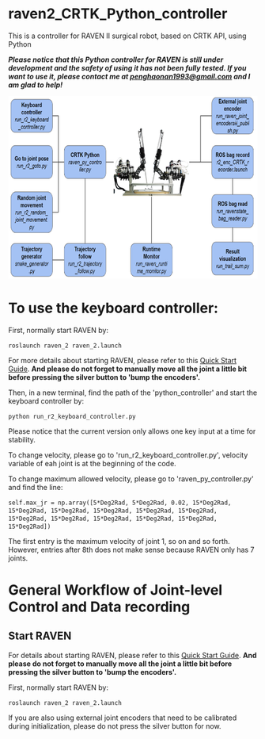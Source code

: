 # raven2_CRTK_Python_controller
This is a controller for RAVEN II surgical robot, based on CRTK API, using Python

***Please notice that this Python controller for RAVEN is still under development and the safety of using it has not been fully tested. If you want to use it, please contact me at penghaonan1993@gmail.com and I am glad to help!***

<p align="center">
  <img src="https://github.com/HaonanPeng/raven2_CRTK_Python_controller/blob/main/fig/sum_raven_crtk_py.png" width="750" height="369">
</p>

# To use the keyboard controller:
First, normally start RAVEN by:

```
roslaunch raven_2 raven_2.launch
```

For more details about starting RAVEN, please refer to this [Quick Start Guide](https://github.com/HaonanPeng/raven2_CRTK_Python_controller/blob/main/doc/UW-BRL%20RAVEN%20Quick-Start%20Guide%20-%20Google%20Docs.pdf). **And please do not forget to manually move all the joint a little bit before pressing the silver button to 'bump the encoders'.**


Then, in a new terminal, find the path of the 'python_controller' and start the keyboard controller by:

```
python run_r2_keyboard_controller.py
```

Please notice that the current version only allows one key input at a time for stability.

To change velocity, please go to 'run_r2_keyboard_controller.py', velocity variable of eah joint is at the beginning of the code.

To change maximum allowed velocity, please go to 'raven_py_controller.py' and find the line:

```
self.max_jr = np.array([5*Deg2Rad, 5*Deg2Rad, 0.02, 15*Deg2Rad, 15*Deg2Rad, 15*Deg2Rad, 15*Deg2Rad, 15*Deg2Rad, 15*Deg2Rad, 15*Deg2Rad, 15*Deg2Rad, 15*Deg2Rad, 15*Deg2Rad, 15*Deg2Rad, 15*Deg2Rad])
```

The first entry is the maximum velocity of joint 1, so on and so forth. However, entries after 8th does not make sense because RAVEN only has 7 joints.

# General Workflow of Joint-level Control and Data recording
## Start RAVEN
For details about starting RAVEN, please refer to this [Quick Start Guide](https://github.com/HaonanPeng/raven2_CRTK_Python_controller/blob/main/doc/UW-BRL%20RAVEN%20Quick-Start%20Guide%20-%20Google%20Docs.pdf). **And please do not forget to manually move all the joint a little bit before pressing the silver button to 'bump the encoders'.**

First, normally start RAVEN by:
```
roslaunch raven_2 raven_2.launch
```

If you are also using external joint encoders that need to be calibrated during initialization, please do not press the silver button for now.
